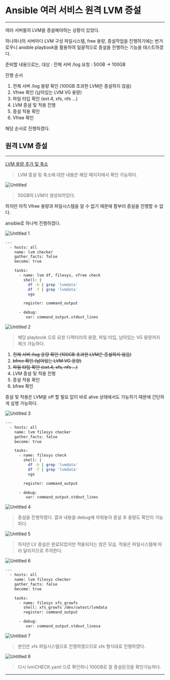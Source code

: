 # Ansible 여러 서비스 원격 LVM 증설

---

여러 서버들의 LVM을 증설해야하는 상황이 있었다.

하나하나의 서버마다 LVM 구성 파일시스템, free 용량, 증설작업을 진행하기에는 번거로우니 ansible playbook을 활용하여 일괄적으로 증설을 진행하는 기능을 테스트하겠다.

준비할 내용으로는,
대상 : 전체 서버 /log 
요청 : 50GB → 100GB

진행 순서

1. 전체 서버 /log 용량 확인 (100GB 초과한 LVM은 증설하지 않음)
2. Vfree 확인 (남아있는 LVM  VG 용량)
3. 파일 타입 확인 (ext.4, xfs, nfs …)
4. LVM 증설 및 적용 진행
5. 증설 적용 확인
6. Vfree 확인

해당 순서로 진행하겠다.

## 원격 LVM 증설

---

[LVM 용량 추가 및 축소](https://github.com/chanW-pack/Linux_OS/blob/main/Linux%20LVM%20%EC%9A%A9%EB%9F%89%20%EC%B6%94%EA%B0%80%20%EB%B0%8F%20%EC%B6%95%EC%86%8C.md)

> LVM 증설 및 축소에 대한 내용은 해당 페이지에서 확인 가능하다.
> 

![Untitled](https://user-images.githubusercontent.com/84123877/178641979-59e75a7c-0c43-4e26-ae51-14eaa3a94edf.png)

> 50GB의 LVM이 생성되어있다.
> 

하지만 아직 Vfree 용량과 파일시스템을 알 수 없기 때문에 함부러 증설을 진행할 수 없다.

ansible로 하나씩 진행하겠다.

![Untitled 1](https://user-images.githubusercontent.com/84123877/178641958-b941f50d-8514-48e3-bb2c-7cb9b3e0340d.png)

```bash
---
  - hosts: all
    name: lvm checker
    gather_facts: false
    become: true

    tasks:
      - name: lvm df, filesys, vfree check
        shell: |
          df -h | grep 'lvmdata'
          df -T | grep 'lvmdata'
          vgs

        register: command_output

      - debug:
         var: command_output.stdout_lines
```

![Untitled 2](https://user-images.githubusercontent.com/84123877/178641962-22adc9bf-0f0b-4b57-8eea-ff4df152d442.png)

> 해당 playbook 으로 요청 디렉터리의 용량, 파일 타입, 남아있는 VG 용량까지 체크 가능하다.
> 

1. ~~전체 서버 /log 용량 확인 (100GB 초과한 LVM은 증설하지 않음)~~
2. ~~bfree 확인 (남아있는 LVM  VG 용량)~~
3. ~~파일 타입 확인 (ext.4, xfs, nfs …)~~
4. LVM 증설 및 적용 진행
5. 증설 적용 확인
6. bfree 확인

증설 및 적용은 LVM을 off 할 필요 없이 바로 alive 상태에서도 가능하기 때문에 간단하게 실행 가능하다.

![Untitled 3](https://user-images.githubusercontent.com/84123877/178641966-d679dfab-1994-426c-9489-b369dc167cf6.png)

```bash
---
  - hosts: all
    name: lvm filesys checker
    gather_facts: false
    become: true

    tasks:
      - name: filesys check
        shell: |
          df -h | grep 'lvmdata'
          df -T | grep 'lvmdata'
          vgs

        register: command_output

      - debug:
         var: command_output.stdout_lines
```

![Untitled 4](https://user-images.githubusercontent.com/84123877/178641969-c668a13f-a046-4bed-9c99-36f1209fda28.png)

> 증설을 진행하였다. 결과 내용을 debug에 띄워놓아 증설 후 용량도 확인이 가능하다.
> 

![Untitled 5](https://user-images.githubusercontent.com/84123877/178641970-57a2f83a-6542-4163-ac26-8a627c35b695.png)

> 하지만 LV 증설은 완료되었지만 적용되지는 않은 모습. 적용은 파일시스템에 따라 달리지므로 주의한다.
> 

![Untitled 6](https://user-images.githubusercontent.com/84123877/178641971-a67ab97c-4600-4701-8da2-4c6f2dde4038.png)

```bash
---
  - hosts: all
    name: lvm filesys checker
    gather_facts: false
    become: true

    tasks:
      - name: filesys xfs_growfs
        shell: xfs_growfs /dev/cwtest/lvmdata
        register: command_output

      - debug:
         var: command_output.stdout_linesa
```

![Untitled 7](https://user-images.githubusercontent.com/84123877/178641973-834db5a1-7191-4d4b-a706-200977496c34.png)

> 본인은 xfs 파일시스템으로 진행하였으므로 xfs 형식대로 진행하였다.
> 

![Untitled 8](https://user-images.githubusercontent.com/84123877/178641974-f7323cb3-e270-41b2-8caf-d1084252bded.png)


> 다시 lvmCHECK.yaml 으로 확인하니 100GB로 잘 증설된것을 확인가능하다.
> 

---
